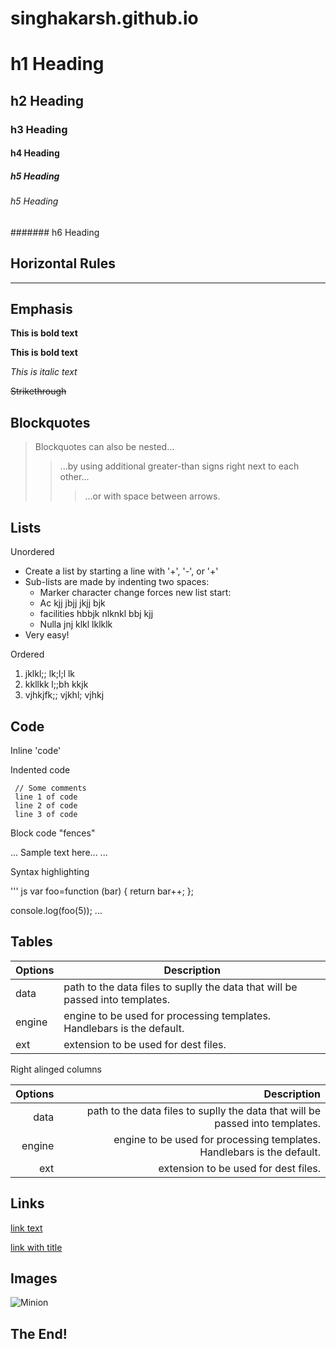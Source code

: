 # singhakarsh.github.io
# h1 Heading
## h2 Heading
### h3 Heading
#### h4 Heading
##### h5 Heading
###### h5 Heading
####### h6 Heading

## Horizontal Rules

_____________


## Emphasis

**This is bold text**

__This is bold text__

*This is italic text*

~~Strikethrough~~


## Blockquotes

> Blockquotes can also be nested...
>> ...by using additional greater-than signs right next to each other...
> > > ...or with space between arrows. 


## Lists

Unordered

+ Create a list by starting a line with '+', '-', or '+'
+ Sub-lists are made by indenting two spaces:
  - Marker character change forces new list start:
  * Ac kjj jbjj jkjj bjk
  * facilities hbbjk nlknkl bbj kjj
  - Nulla jnj klkl lklklk
 + Very easy!

Ordered 

1. jklkl;; lk;l;l lk
2. kkllkk l;;bh kkjk 
3. vjhkjfk;; vjkhl; vjhkj

## Code

Inline 'code'

Indented code

     // Some comments
     line 1 of code
     line 2 of code
     line 3 of code
     
     
 Block code "fences"
 
 ...
 Sample text here...
 ...
 
 Syntax highlighting
 
 ''' js
 var foo=function (bar) {
  return bar++;
  };
  
  console.log(foo(5));
  ...
  
  ## Tables 
  
  | Options | Description |
  | ------- | ----------- |
  | data    | path to the data files to suplly the data that will be passed into templates. |
  | engine  | engine to be used for processing templates. Handlebars is the default. |
  | ext     | extension to be used for dest files. |
  
  Right alinged columns
  
  | Options | Description |
  | ------: | ----------: |
  | data    | path to the data files to suplly the data that will be passed into templates. |
  | engine  | engine to be used for processing templates. Handlebars is the default. |
  | ext     | extension to be used for dest files. |
  
  ## Links
  [link text](http://dev.nodeca.com)
  
  [link with title](http://nodeca.github.io/pica/demo/ "title text!")
  
  ## Images
  
  ![Minion](http://octodex.github.com/images/minion.png)
  
  ## The End!
  
  
  

